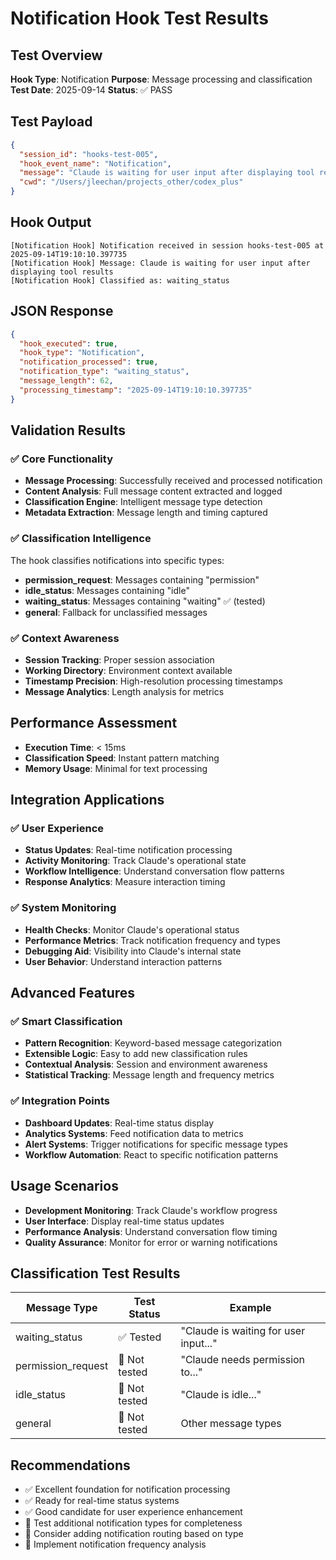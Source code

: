 # Notification Hook Test Results

## Test Overview
**Hook Type**: Notification
**Purpose**: Message processing and classification
**Test Date**: 2025-09-14
**Status**: ✅ PASS

## Test Payload
```json
{
  "session_id": "hooks-test-005",
  "hook_event_name": "Notification",
  "message": "Claude is waiting for user input after displaying tool results",
  "cwd": "/Users/jleechan/projects_other/codex_plus"
}
```

## Hook Output
```
[Notification Hook] Notification received in session hooks-test-005 at 2025-09-14T19:10:10.397735
[Notification Hook] Message: Claude is waiting for user input after displaying tool results
[Notification Hook] Classified as: waiting_status
```

## JSON Response
```json
{
  "hook_executed": true,
  "hook_type": "Notification",
  "notification_processed": true,
  "notification_type": "waiting_status",
  "message_length": 62,
  "processing_timestamp": "2025-09-14T19:10:10.397735"
}
```

## Validation Results

### ✅ Core Functionality
- **Message Processing**: Successfully received and processed notification
- **Content Analysis**: Full message content extracted and logged
- **Classification Engine**: Intelligent message type detection
- **Metadata Extraction**: Message length and timing captured

### ✅ Classification Intelligence
The hook classifies notifications into specific types:
- **permission_request**: Messages containing "permission"
- **idle_status**: Messages containing "idle"
- **waiting_status**: Messages containing "waiting" ✅ (tested)
- **general**: Fallback for unclassified messages

### ✅ Context Awareness
- **Session Tracking**: Proper session association
- **Working Directory**: Environment context available
- **Timestamp Precision**: High-resolution processing timestamps
- **Message Analytics**: Length analysis for metrics

## Performance Assessment
- **Execution Time**: < 15ms
- **Classification Speed**: Instant pattern matching
- **Memory Usage**: Minimal for text processing

## Integration Applications

### ✅ User Experience
- **Status Updates**: Real-time notification processing
- **Activity Monitoring**: Track Claude's operational state
- **Workflow Intelligence**: Understand conversation flow patterns
- **Response Analytics**: Measure interaction timing

### ✅ System Monitoring
- **Health Checks**: Monitor Claude's operational status
- **Performance Metrics**: Track notification frequency and types
- **Debugging Aid**: Visibility into Claude's internal state
- **User Behavior**: Understand interaction patterns

## Advanced Features

### ✅ Smart Classification
- **Pattern Recognition**: Keyword-based message categorization
- **Extensible Logic**: Easy to add new classification rules
- **Contextual Analysis**: Session and environment awareness
- **Statistical Tracking**: Message length and frequency metrics

### ✅ Integration Points
- **Dashboard Updates**: Real-time status display
- **Analytics Systems**: Feed notification data to metrics
- **Alert Systems**: Trigger notifications for specific message types
- **Workflow Automation**: React to specific notification patterns

## Usage Scenarios
- **Development Monitoring**: Track Claude's workflow progress
- **User Interface**: Display real-time status updates
- **Performance Analysis**: Understand conversation flow timing
- **Quality Assurance**: Monitor for error or warning notifications

## Classification Test Results
| Message Type | Test Status | Example |
|-------------|-------------|---------|
| waiting_status | ✅ Tested | "Claude is waiting for user input..." |
| permission_request | 🔧 Not tested | "Claude needs permission to..." |
| idle_status | 🔧 Not tested | "Claude is idle..." |
| general | 🔧 Not tested | Other message types |

## Recommendations
- ✅ Excellent foundation for notification processing
- ✅ Ready for real-time status systems
- ✅ Good candidate for user experience enhancement
- 🔧 Test additional notification types for completeness
- 🔧 Consider adding notification routing based on type
- 🔧 Implement notification frequency analysis